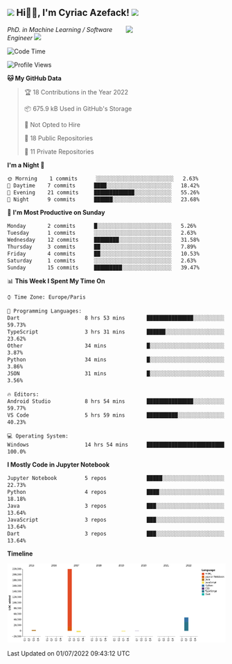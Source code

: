 <h2><img src="https://emojis.slackmojis.com/emojis/images/1531849430/4246/blob-sunglasses.gif?1531849430" width="30"/> Hi🙏🏻, I'm Cyriac Azefack! <img src="https://media.giphy.com/media/12oufCB0MyZ1Go/giphy.gif" width="50"></h2>
<img align='right' src="https://media.giphy.com/media/M9gbBd9nbDrOTu1Mqx/giphy.gif" width="230">

<p><em>PhD. in Machine Learning / Software Engineer
</a><img src="https://media.giphy.com/media/WUlplcMpOCEmTGBtBW/giphy.gif" width="30"> 
</em></p>


<!--START_SECTION:waka-->
![Code Time](http://img.shields.io/badge/Code%20Time-0%20secs-blue)

![Profile Views](http://img.shields.io/badge/Profile%20Views-116-blue)

**🐱 My GitHub Data** 

> 🏆 18 Contributions in the Year 2022
 > 
> 📦 675.9 kB Used in GitHub's Storage 
 > 
> 🚫 Not Opted to Hire
 > 
> 📜 18 Public Repositories 
 > 
> 🔑 11 Private Repositories  
 > 
**I'm a Night 🦉** 

```text
🌞 Morning    1 commits      ░░░░░░░░░░░░░░░░░░░░░░░░░   2.63% 
🌆 Daytime    7 commits      ████░░░░░░░░░░░░░░░░░░░░░   18.42% 
🌃 Evening    21 commits     █████████████░░░░░░░░░░░░   55.26% 
🌙 Night      9 commits      ██████░░░░░░░░░░░░░░░░░░░   23.68%

```
📅 **I'm Most Productive on Sunday** 

```text
Monday       2 commits      █░░░░░░░░░░░░░░░░░░░░░░░░   5.26% 
Tuesday      1 commits      ░░░░░░░░░░░░░░░░░░░░░░░░░   2.63% 
Wednesday    12 commits     ████████░░░░░░░░░░░░░░░░░   31.58% 
Thursday     3 commits      ██░░░░░░░░░░░░░░░░░░░░░░░   7.89% 
Friday       4 commits      ██░░░░░░░░░░░░░░░░░░░░░░░   10.53% 
Saturday     1 commits      ░░░░░░░░░░░░░░░░░░░░░░░░░   2.63% 
Sunday       15 commits     █████████░░░░░░░░░░░░░░░░   39.47%

```


📊 **This Week I Spent My Time On** 

```text
⌚︎ Time Zone: Europe/Paris

💬 Programming Languages: 
Dart                     8 hrs 53 mins       ███████████████░░░░░░░░░░   59.73% 
TypeScript               3 hrs 31 mins       ██████░░░░░░░░░░░░░░░░░░░   23.62% 
Other                    34 mins             █░░░░░░░░░░░░░░░░░░░░░░░░   3.87% 
Python                   34 mins             █░░░░░░░░░░░░░░░░░░░░░░░░   3.86% 
JSON                     31 mins             █░░░░░░░░░░░░░░░░░░░░░░░░   3.56%

🔥 Editors: 
Android Studio           8 hrs 54 mins       ███████████████░░░░░░░░░░   59.77% 
VS Code                  5 hrs 59 mins       ██████████░░░░░░░░░░░░░░░   40.23%

💻 Operating System: 
Windows                  14 hrs 54 mins      █████████████████████████   100.0%

```

**I Mostly Code in Jupyter Notebook** 

```text
Jupyter Notebook         5 repos             █████░░░░░░░░░░░░░░░░░░░░   22.73% 
Python                   4 repos             ████░░░░░░░░░░░░░░░░░░░░░   18.18% 
Java                     3 repos             ███░░░░░░░░░░░░░░░░░░░░░░   13.64% 
JavaScript               3 repos             ███░░░░░░░░░░░░░░░░░░░░░░   13.64% 
Dart                     3 repos             ███░░░░░░░░░░░░░░░░░░░░░░   13.64%

```


**Timeline**

![Chart not found](https://raw.githubusercontent.com/CyriacAzefack/CyriacAzefack/main/charts/bar_graph.png) 


 Last Updated on 01/07/2022 09:43:12 UTC
<!--END_SECTION:waka-->
